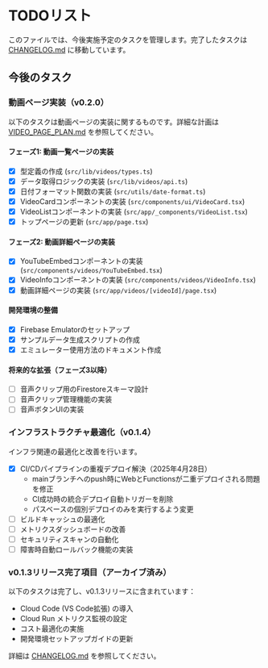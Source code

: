 # TODOリスト

このファイルでは、今後実施予定のタスクを管理します。完了したタスクは [CHANGELOG.md](./CHANGELOG.md) に移動しています。

## 今後のタスク

### 動画ページ実装（v0.2.0）

以下のタスクは動画ページの実装に関するものです。詳細な計画は [VIDEO_PAGE_PLAN.md](./VIDEO_PAGE_PLAN.md) を参照してください。

#### フェーズ1: 動画一覧ページの実装

- [x] 型定義の作成 (`src/lib/videos/types.ts`)
- [x] データ取得ロジックの実装 (`src/lib/videos/api.ts`)
- [x] 日付フォーマット関数の実装 (`src/utils/date-format.ts`)
- [x] VideoCardコンポーネントの実装 (`src/components/ui/VideoCard.tsx`)
- [x] VideoListコンポーネントの実装 (`src/app/_components/VideoList.tsx`)
- [x] トップページの更新 (`src/app/page.tsx`)

#### フェーズ2: 動画詳細ページの実装

- [x] YouTubeEmbedコンポーネントの実装 (`src/components/videos/YouTubeEmbed.tsx`)
- [x] VideoInfoコンポーネントの実装 (`src/components/videos/VideoInfo.tsx`)
- [x] 動画詳細ページの実装 (`src/app/videos/[videoId]/page.tsx`)

#### 開発環境の整備

- [x] Firebase Emulatorのセットアップ
- [x] サンプルデータ生成スクリプトの作成
- [x] エミュレーター使用方法のドキュメント作成

#### 将来的な拡張（フェーズ3以降）

- [ ] 音声クリップ用のFirestoreスキーマ設計
- [ ] 音声クリップ管理機能の実装
- [ ] 音声ボタンUIの実装

### インフラストラクチャ最適化（v0.1.4）

インフラ関連の最適化と改善を行います。

- [x] CI/CDパイプラインの重複デプロイ解決（2025年4月28日）
  - mainブランチへのpush時にWebとFunctionsが二重デプロイされる問題を修正
  - CI成功時の統合デプロイ自動トリガーを削除
  - パスベースの個別デプロイのみを実行するよう変更
- [ ] ビルドキャッシュの最適化
- [ ] メトリクスダッシュボードの改善
- [ ] セキュリティスキャンの自動化
- [ ] 障害時自動ロールバック機能の実装

### v0.1.3リリース完了項目（アーカイブ済み）

以下のタスクは完了し、v0.1.3リリースに含まれています：

- Cloud Code (VS Code拡張) の導入
- Cloud Run メトリクス監視の設定
- コスト最適化の実施
- 開発環境セットアップガイドの更新

詳細は [CHANGELOG.md](./CHANGELOG.md) を参照してください。

